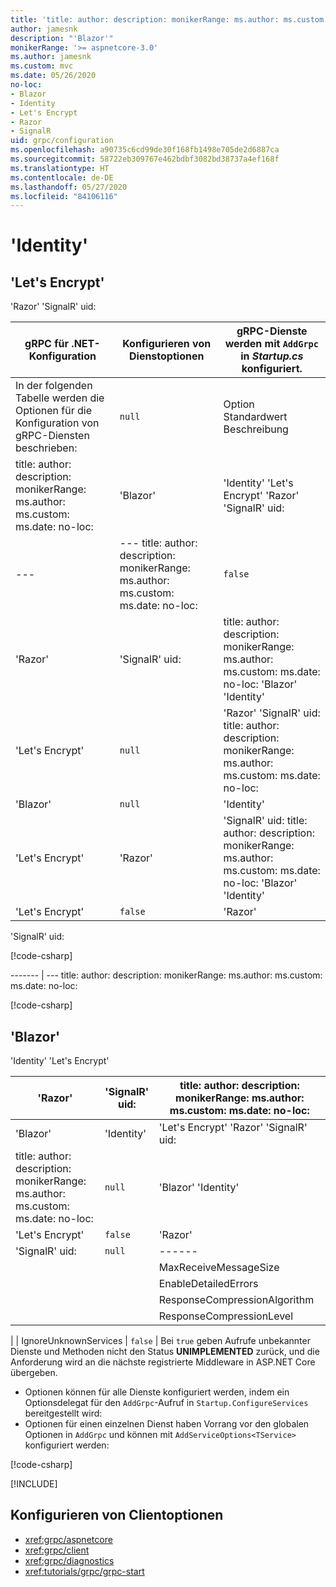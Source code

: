 ```yaml
---
title: 'title: author: description: monikerRange: ms.author: ms.custom: ms.date: no-loc:'
author: jamesnk
description: "'Blazor'"
monikerRange: '>= aspnetcore-3.0'
ms.author: jamesnk
ms.custom: mvc
ms.date: 05/26/2020
no-loc:
- Blazor
- Identity
- Let's Encrypt
- Razor
- SignalR
uid: grpc/configuration
ms.openlocfilehash: a90735c6cd99de30f168fb1498e705de2d6887ca
ms.sourcegitcommit: 58722eb309767e462bdbf3082bd38737a4ef168f
ms.translationtype: HT
ms.contentlocale: de-DE
ms.lasthandoff: 05/27/2020
ms.locfileid: "84106116"
---
```

# <a name="grpc-for-net-configuration"></a>'Identity'

## <a name="configure-services-options"></a>'Let's Encrypt'

'Razor' 'SignalR' uid:

| gRPC für .NET-Konfiguration | Konfigurieren von Dienstoptionen | gRPC-Dienste werden mit `AddGrpc` in *Startup.cs* konfiguriert. |
| ------ | ------------- | ----------- |
| In der folgenden Tabelle werden die Optionen für die Konfiguration von gRPC-Diensten beschrieben: | `null` | Option Standardwert Beschreibung |
| title: author: description: monikerRange: ms.author: ms.custom: ms.date: no-loc: | 'Blazor' | 'Identity' 'Let's Encrypt' 'Razor' 'SignalR' uid: |
| --- | --- title: author: description: monikerRange: ms.author: ms.custom: ms.date: no-loc: | `false` | 'Blazor' 'Identity' 'Let's Encrypt' |
| 'Razor' | 'SignalR' uid: | title: author: description: monikerRange: ms.author: ms.custom: ms.date: no-loc: 'Blazor' 'Identity' |
| 'Let's Encrypt' | `null` | 'Razor' 'SignalR' uid: title: author: description: monikerRange: ms.author: ms.custom: ms.date: no-loc: |
| 'Blazor' | `null` | 'Identity' |
| 'Let's Encrypt' | 'Razor' | 'SignalR' uid: title: author: description: monikerRange: ms.author: ms.custom: ms.date: no-loc: 'Blazor' 'Identity' |
| 'Let's Encrypt' | `false` | 'Razor' |

'SignalR' uid:

[!code-csharp[](~/grpc/configuration/sample/GrcpService/Startup.cs?name=snippet)]

------- | --- title: author: description: monikerRange: ms.author: ms.custom: ms.date: no-loc:

[!code-csharp[](~/grpc/configuration/sample/GrcpService/Startup2.cs?name=snippet)]

## <a name="configure-client-options"></a>'Blazor'

'Identity' 'Let's Encrypt'

| 'Razor' | 'SignalR' uid: | title: author: description: monikerRange: ms.author: ms.custom: ms.date: no-loc: |
| ------ | ------------- | ----------- |
| 'Blazor' | 'Identity' | 'Let's Encrypt' 'Razor' 'SignalR' uid: |
| title: author: description: monikerRange: ms.author: ms.custom: ms.date: no-loc: | `null` | 'Blazor' 'Identity' |
| 'Let's Encrypt' | `false` | 'Razor' |
| 'SignalR' uid: | `null` | ------ | | MaxSendMessageSize | `null` | Die maximale Nachrichtengröße in Bytes, die vom Server gesendet werden kann. Der Versuch, eine Nachricht zu senden, die die konfigurierte maximale Nachrichtengröße überschreitet, führt zu einer Ausnahme. Wenn dieser Wert auf `null` festgelegt wird, ist die Größe der Nachricht unbegrenzt. |
| | | MaxReceiveMessageSize | 4 MB | Die maximale Nachrichtengröße in Bytes, die vom Server empfangen werden kann. | `null` | Wenn der Server eine Nachricht erhält, die diesen Grenzwert überschreitet, wird eine Ausnahme ausgelöst. Eine Erhöhung dieses Werts ermöglicht es dem Server, größere Nachrichten zu empfangen, kann sich jedoch negativ auf den Arbeitsspeicherverbrauch auswirken. Wenn dieser Wert auf `null` festgelegt wird, ist die Größe der Nachricht unbegrenzt. |
| | | EnableDetailedErrors | `false` | Bei `true` werden detaillierte Ausnahmemeldungen an Clients zurückgegeben, wenn eine Ausnahme in einer Dienstmethode ausgelöst wird. | Der Standardwert ist `false`. | Das Festlegen von `EnableDetailedErrors` auf `true` kann zum Verlust von vertraulichen Informationen führen. | | CompressionProviders | gzip | Eine Sammlung von Komprimierungsanbietern, die zum Komprimieren und Dekomprimieren von Nachrichten verwendet werden. Es können benutzerdefinierte Komprimierungsanbieter erstellt und der Sammlung hinzugefügt werden. Die standardmäßig konfigurierten Anbieter unterstützen die **gzip**-Komprimierung. |
| | | <span style="word-break:normal;word-wrap:normal">ResponseCompressionAlgorithm</span> | `null` | Der Komprimierungsalgorithmus, der zur Komprimierung der vom Server gesendeten Nachrichten verwendet wird. | `null` | Der Algorithmus muss mit einem Komprimierungsanbieter in `CompressionProviders` übereinstimmen. Damit der Algorithmus eine Antwort komprimieren kann, muss der Client angeben, dass er den Algorithmus unterstützt, indem er ihn im **grpc-accept-encoding**-Header sendet. |
| | | ResponseCompressionLevel | `null` | Die Komprimierungsstufe, die zur Komprimierung der vom Server gesendeten Nachrichten verwendet wird. | | | Interceptors | None | Eine Sammlung von Interceptors, die bei jedem gRPC-Aufruf ausgeführt werden. | Interceptors werden in der Reihenfolge ausgeführt, in der sie registriert sind. Global konfigurierte Interceptors werden vor Interceptors ausgeführt, die für einen einzelnen Dienst konfiguriert sind. Weitere Informationen über gRPC-Interceptors finden Sie unter [gRPC-Interceptors im Vergleich zur Middleware](xref:grpc/migration#grpc-interceptors-vs-middleware). |

| | IgnoreUnknownServices | `false` | Bei `true` geben Aufrufe unbekannter Dienste und Methoden nicht den Status **UNIMPLEMENTED** zurück, und die Anforderung wird an die nächste registrierte Middleware in ASP.NET Core übergeben.

* Optionen können für alle Dienste konfiguriert werden, indem ein Optionsdelegat für den `AddGrpc`-Aufruf in `Startup.ConfigureServices` bereitgestellt wird:
* Optionen für einen einzelnen Dienst haben Vorrang vor den globalen Optionen in `AddGrpc` und können mit `AddServiceOptions<TService>` konfiguriert werden:

[!code-csharp[](~/grpc/configuration/sample/Program.cs?name=snippet&highlight=3-8)]

[!INCLUDE[](~/includes/gRPCazure.md)]

## <a name="additional-resources"></a>Konfigurieren von Clientoptionen

* <xref:grpc/aspnetcore>
* <xref:grpc/client>
* <xref:grpc/diagnostics>
* <xref:tutorials/grpc/grpc-start>
